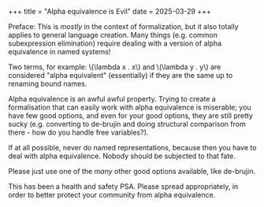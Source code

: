 +++
title = "Alpha equivalence is Evil"
date = 2025-03-29
+++

Preface: This is *mostly* in the context of formalization, but it also totally applies to general language creation. Many things (e.g. common subexpression elimination)
require dealing with a version of alpha equivalence in named systems!

Two terms, for example: \\(\lambda x . x\\) and \\(\lambda y . y\\) are considered "alpha equivalent" (essentially) if they are the same up to renaming bound names.

Alpha equivalence is an awful awful property. Trying to create a formalisation that can easily work with alpha equivalence is miserable; you have few good options, and
even for your good options, they are still pretty sucky (e.g. converting to de-brujin and doing structural comparison from there - how do you handle free variables?).

If at all possible, never do named representations, because then you have to deal with alpha equivalence. Nobody should be subjected to that fate.

Please just use one of the *many* other good options available, like de-brujin.

This has been a health and safety PSA. Please spread appropriately, in order to better protect your community from alpha equivalence.
